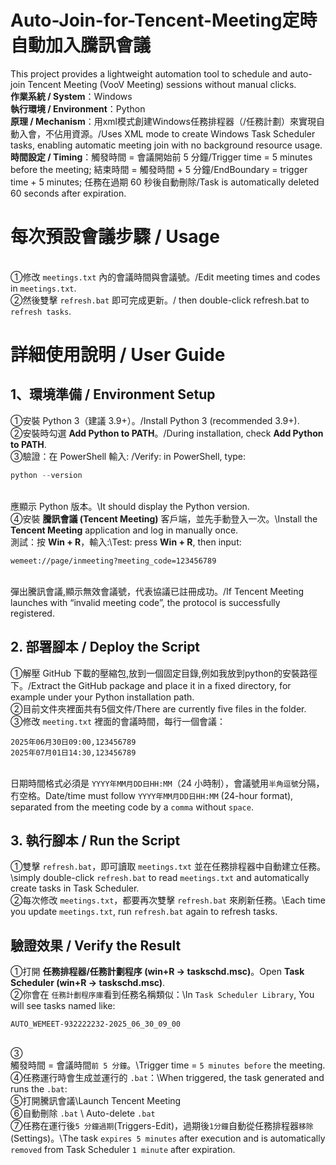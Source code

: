 # Auto-Join-for-Tencent-Meeting定時自動加入騰訊會議
This project provides a lightweight automation tool to schedule and auto-join Tencent Meeting (VooV Meeting) sessions without manual clicks.
<br>**作業系統 / System**：Windows
<br>**執行環境 / Environment**：Python
<br>**原理 / Mechanism**：用xml模式創建Windows任務排程器（/任務計劃）來實現自動入會，不佔用資源。/Uses XML mode to create Windows Task Scheduler tasks, enabling automatic meeting join with no background resource usage.
<br>**時間設定 / Timing**：觸發時間 = 會議開始前 5 分鐘/Trigger time = 5 minutes before the meeting; 結束時間 = 觸發時間 + 5 分鐘/EndBoundary = trigger time + 5 minutes; 任務在過期 60 秒後自動刪除/Task is automatically deleted 60 seconds after expiration.
# 每次預設會議步驟 / Usage
<br>①修改 `meetings.txt` 內的會議時間與會議號。/Edit meeting times and codes in `meetings.txt`.
<br>②然後雙擊 `refresh.bat` 即可完成更新。/ then double-click refresh.bat to `refresh tasks`.
# 詳細使用說明 / User Guide
## 1、環境準備 / Environment Setup
①安裝 Python 3（建議 3.9+）。/Install Python 3 (recommended 3.9+).
<br>②安裝時勾選 **Add Python to PATH**。/During installation, check **Add Python to PATH**.
<br>③驗證：在 PowerShell 輸入: /Verify: in PowerShell, type: 
```powershell  
python --version
```
<br>應顯示 Python 版本。\It should display the Python version.
<br>④安裝 **騰訊會議 (Tencent Meeting)** 客戶端，並先手動登入一次。\Install the **Tencent Meeting** application and log in manually once.
<br>測試：按 **Win + R**，輸入:\Test: press **Win + R**, then input:
```text
wemeet://page/inmeeting?meeting_code=123456789
```
<br>彈出騰訊會議,顯示無效會議號，代表協議已註冊成功。/If Tencent Meeting launches with “invalid meeting code”, the protocol is successfully registered.
## 2. 部署腳本 / Deploy the Script
①解壓 GitHub 下載的壓縮包,放到一個固定目錄,例如我放到python的安裝路徑下。/Extract the GitHub package and place it in a fixed directory, for example under your Python installation path.
<br>②目前文件夾裡面共有5個文件/There are currently five files in the folder.
<br>③修改 `meeting.txt` 裡面的會議時間，每行一個會議：
```text
2025年06月30日09:00,123456789
2025年07月01日14:30,123456789
```
<br>日期時間格式必須是 `YYYY年MM月DD日HH:MM`（24 小時制），會議號用`半角逗號`分隔，冇空格。Date/time must follow `YYYY年MM月DD日HH:MM` (24-hour format), separated from the meeting code by a `comma` without `space`.
## 3. 執行腳本 / Run the Script
①雙擊 `refresh.bat`，即可讀取 `meetings.txt` 並在任務排程器中自動建立任務。\simply double-click `refresh.bat` to read `meetings.txt` and automatically create tasks in Task Scheduler.
<br>②每次修改 `meetings.txt`，都要再次雙擊 `refresh.bat` 來刷新任務。\Each time you update `meetings.txt`, run `refresh.bat` again to refresh tasks.
## 驗證效果 / Verify the Result
①打開 **任務排程器/任務計劃程序 (win+R -> taskschd.msc)**。Open **Task Scheduler (win+R -> taskschd.msc)**.
<br>②你會在 `任務計劃程序庫`看到任務名稱類似：\In `Task Scheduler Library`, You will see tasks named like:
```text
AUTO_WEMEET-932222232-2025_06_30_09_00
```
<br>③<br>觸發時間 = 會議時間`前 5 分鐘`。\Trigger time = `5 minutes before` the meeting.
<br>④任務運行時會生成並運行的 `.bat`：\When triggered, the task generated and runs the `.bat`:
<br>⑤打開騰訊會議\Launch Tencent Meeting
<br>⑥自動刪除 `.bat` \ Auto-delete `.bat`
<br>⑦任務在運行後`5 分鐘過期`(Triggers-Edit)，過期後`1分鐘`自動從任務排程器`移除`(Settings)。\The task `expires 5 minutes` after execution and is automatically `removed` from Task Scheduler `1 minute` after expiration.
